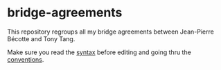 # bridge-agreements

This repository regroups all my bridge agreements between Jean-Pierre Bécotte and Tony Tang.

Make sure you read the [syntax](syntax.md) before editing and going thru the [conventions](conventions/all.md).
